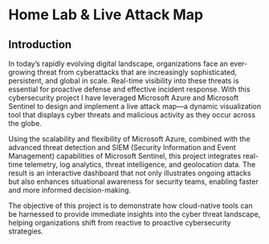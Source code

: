 <h1>Home Lab & Live Attack Map</h1>

<h2>Introduction</h2>

In today’s rapidly evolving digital landscape, organizations face an ever-growing threat from cyberattacks that are increasingly sophisticated, persistent, and global in scale. Real-time visibility into these threats is essential for proactive defense and effective incident response. With this cybersecurity project I have leveraged Microsoft Azure and Microsoft Sentinel to design and implement a live attack map—a dynamic visualization tool that displays cyber threats and malicious activity as they occur across the globe.

Using the scalability and flexibility of Microsoft Azure, combined with the advanced threat detection and SIEM (Security Information and Event Management) capabilities of Microsoft Sentinel, this project integrates real-time telemetry, log analytics, threat intelligence, and geolocation data. The result is an interactive dashboard that not only illustrates ongoing attacks but also enhances situational awareness for security teams, enabling faster and more informed decision-making.

The objective of this project is to demonstrate how cloud-native tools can be harnessed to provide immediate insights into the cyber threat landscape, helping organizations shift from reactive to proactive cybersecurity strategies.
